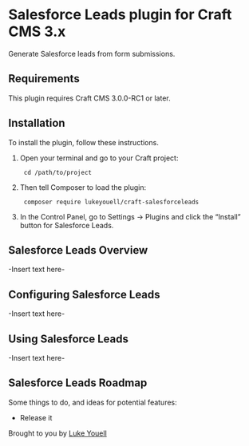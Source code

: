# Salesforce Leads plugin for Craft CMS 3.x

Generate Salesforce leads from form submissions.

## Requirements

This plugin requires Craft CMS 3.0.0-RC1 or later.

## Installation

To install the plugin, follow these instructions.

1. Open your terminal and go to your Craft project:

        cd /path/to/project

2. Then tell Composer to load the plugin:

        composer require lukeyouell/craft-salesforceleads

3. In the Control Panel, go to Settings → Plugins and click the “Install” button for Salesforce Leads.

## Salesforce Leads Overview

-Insert text here-

## Configuring Salesforce Leads

-Insert text here-

## Using Salesforce Leads

-Insert text here-

## Salesforce Leads Roadmap

Some things to do, and ideas for potential features:

* Release it

Brought to you by [Luke Youell](https://github.com/lukeyouell)
